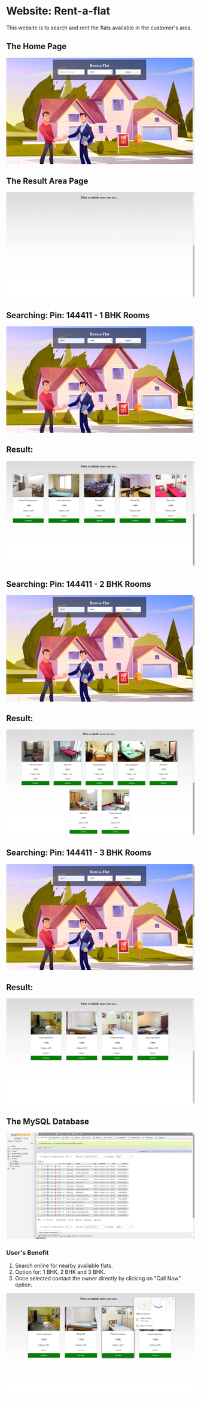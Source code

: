 # Website: Rent-a-flat

This website is to search and rent the flats available in the customer's area.

## The Home Page
<img src="/Rent-a-Flat/Screenshot/00-homepage.png">

## The Result Area Page
<img src="/Rent-a-Flat/Screenshot/01-searchpage.png">

## Searching: Pin: 144411 - 1 BHK Rooms
<img src="/Rent-a-Flat/Screenshot/02-1bhk.png">

## Result:
<img src="/Rent-a-Flat/Screenshot/03-result-1bhk.png">

## Searching: Pin: 144411 - 2 BHK Rooms
<img src="/Rent-a-Flat/Screenshot/04-2bhk.png">

## Result:
<img src="/Rent-a-Flat/Screenshot/05-result-2bhk.png">

## Searching: Pin: 144411 - 3 BHK Rooms
<img src="/Rent-a-Flat/Screenshot/06-3bhk.png">

## Result:
<img src="/Rent-a-Flat/Screenshot/07-result-3bhk.png">

## The MySQL Database
<img src="/Rent-a-Flat/Screenshot/08-database.png">

### User's Benefit
1. Search online for nearby available flats.
2. Option for: 1 BHK, 2 BHK and 3 BHK.
3. Once selected contact the owner directly by clicking on "Call Now" option.
<img src="/Rent-a-Flat/Screenshot/09-callnow.png">
